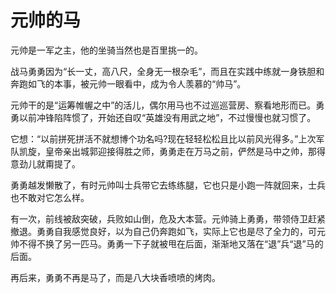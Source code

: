 # 元帅的马

元帅是一军之主，他的坐骑当然也是百里挑一的。 

战马勇勇因为“长一丈，高八尺，全身无一根杂毛”，而且在实践中练就一身铁胆和奔跑如飞的本事，被元帅一眼看中，成为令人羡慕的“帅马”。 

元帅干的是“运筹帷幄之中”的活儿，偶尔用马也不过巡巡营房、察看地形而已。勇勇以前冲锋陷阵惯了，开始还自叹“英雄没有用武之地”，不过慢慢也就习惯了。 

它想：“以前拼死拼活不就想博个功名吗?现在轻轻松松且比以前风光得多。”上次军队凯旋，皇帝亲出城郭迎接得胜之师，勇勇走在万马之前，俨然是马中之帅，那得意劲儿就甭提了。 

勇勇越发懒散了，有时元帅叫士兵带它去练练腿，它也只是小跑一阵就回来，士兵也不敢对它怎么样。 

有一次，前线被敌突破，兵败如山倒，危及大本营。元帅骑上勇勇，带领侍卫赶紧撤退。勇勇自我感觉良好，以为自己仍奔跑如飞，实际上它也是尽了全力的，可元帅不得不换了另一匹马。勇勇一下子就被甩在后面，渐渐地又落在“退”兵“退”马的后面。 

再后来，勇勇不再是马了，而是八大块香喷喷的烤肉。
 